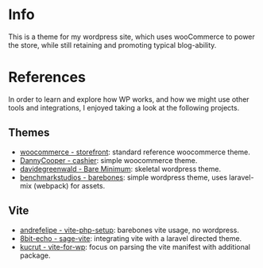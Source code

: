 # Info
This is a theme for my wordpress site, which uses wooCommerce to power the store, while still retaining and promoting typical blog-ability.

# References
In order to learn and explore how WP works, and how we might use other tools and integrations, I enjoyed taking a look at the following projects.

## Themes
- [woocommerce - storefront](https://github.com/woocommerce/storefront): standard reference woocommerce theme.
- [DannyCooper - cashier](https://github.com/DannyCooper/cashier): simple woocommerce theme.
- [davidegreenwald - Bare Minimum](https://github.com/davidegreenwald/Bare-Minimum): skeletal wordpress theme.
- [benchmarkstudios - barebones](https://github.com/benchmarkstudios/barebones): simple wordpress theme, uses laravel-mix (webpack) for assets.

## Vite
- [andrefelipe - vite-php-setup](https://github.com/andrefelipe/vite-php-setup): barebones vite usage, no wordpress.
- [8bit-echo - sage-vite](https://github.com/8bit-echo/sage-vite/): integrating vite with a laravel directed theme.
- [kucrut - vite-for-wp](https://github.com/kucrut/vite-for-wp/): focus on parsing the vite manifest with additional package.